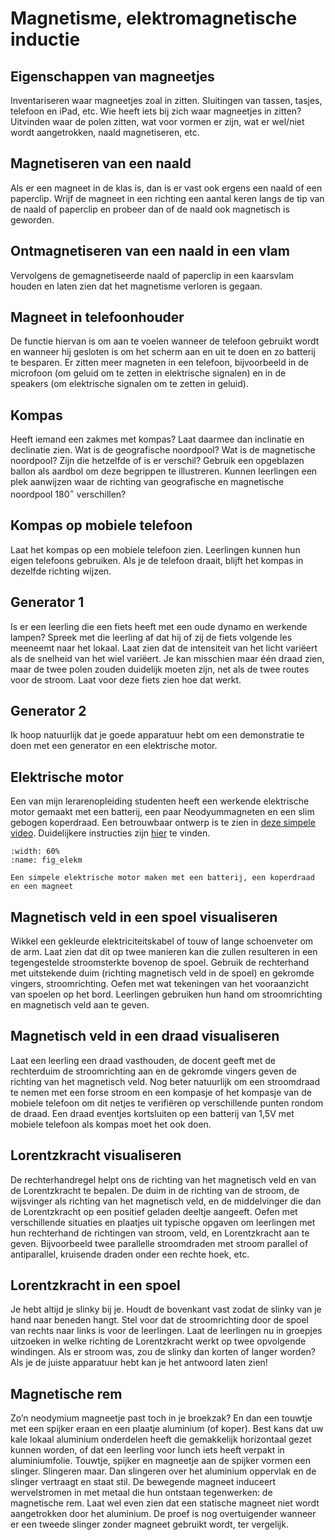 # Magnetisme, elektromagnetische inductie

## Eigenschappen van magneetjes
Inventariseren waar magneetjes zoal in zitten. Sluitingen van tassen, tasjes, telefoon en iPad, etc. Wie heeft iets bij zich waar magneetjes in zitten? Uitvinden waar de polen zitten, wat voor vormen er zijn, wat er wel/niet wordt aangetrokken, naald magnetiseren, etc.

## Magnetiseren van een naald
Als er een magneet in de klas is, dan is er vast ook ergens een naald of een paperclip. Wrijf de magneet in een richting een aantal keren langs de tip van de naald of paperclip en probeer dan of de naald ook magnetisch is geworden. 

## Ontmagnetiseren van een naald in een vlam
Vervolgens de gemagnetiseerde naald of paperclip in een kaarsvlam houden en laten zien dat het magnetisme verloren is gegaan.

## Magneet in telefoonhouder
De functie hiervan is om aan te voelen wanneer de telefoon gebruikt wordt en wanneer hij gesloten is om het scherm aan en uit te doen en zo batterij te besparen. Er zitten meer magneten in een telefoon, bijvoorbeeld in de microfoon (om geluid om te zetten in elektrische signalen) en in de speakers (om elektrische signalen om te zetten in geluid). 

## Kompas
Heeft iemand een zakmes met kompas? Laat daarmee dan inclinatie en declinatie zien. Wat is de geografische noordpool? Wat is de magnetische noordpool? Zijn die hetzelfde of is er verschil? Gebruik een opgeblazen ballon als aardbol om deze begrippen te illustreren. Kunnen leerlingen een plek aanwijzen waar de richting van geografische en magnetische noordpool 180$^{\circ}$ verschillen?


## Kompas op mobiele telefoon
Laat het kompas op een mobiele telefoon zien. Leerlingen kunnen hun eigen telefoons gebruiken. Als je de telefoon draait, blijft het kompas in dezelfde richting wijzen.

## Generator 1
Is er een leerling die een fiets heeft met een oude dynamo en werkende lampen? Spreek met die leerling af dat hij of zij de fiets volgende les meeneemt naar het lokaal. Laat zien dat de intensiteit van het licht variëert als de snelheid van het wiel variëert. Je kan misschien maar één draad zien, maar de twee polen zouden duidelijk moeten zijn, net als de twee routes voor de stroom. Laat voor deze fiets zien hoe dat werkt. 

## Generator 2
Ik hoop natuurlijk dat je goede apparatuur hebt om een demonstratie te doen met een generator en een elektrische motor.

## Elektrische motor
Een van mijn lerarenopleiding studenten heeft een werkende elektrische motor gemaakt met een batterij, een paar Neodyummagneten en een slim gebogen koperdraad. Een betrouwbaar ontwerp is te zien in [deze simpele video](https://www.google.com/search?client=safari&rls=en&q=simplest+electromotor&ie=UTF-8&oe=UTF-8#fpstate=ive&vld=cid:0bd621c8,vid:OKpmp7R6vBU). Duidelijkere instructies zijn [hier](https://www.google.com/search?client=safari&rls=en&q=simplest+electromotor&ie=UTF-8&oe=UTF-8#fpstate=ive&vld=cid:d9ecaaf6,vid:WI0pGk0MMhg) te vinden. 

```{figure} ../figures/08-7-1Electromotor.*
:width: 60%
:name: fig_elekm

Een simpele elektrische motor maken met een batterij, een koperdraad en een magneet
```

## Magnetisch veld in een spoel visualiseren
Wikkel een gekleurde elektriciteitskabel of touw of lange schoenveter om de arm. Laat zien dat dit op twee manieren kan die zullen resulteren in een tegengestelde stroomsterkte bovenop de spoel. Gebruik de rechterhand met uitstekende duim (richting magnetisch veld in de spoel) en gekromde vingers, stroomrichting. Oefen met wat tekeningen van het vooraanzicht van spoelen op het bord. Leerlingen gebruiken hun hand om stroomrichting en magnetisch veld aan te geven.

## Magnetisch veld in een draad visualiseren
Laat een leerling een draad vasthouden, de docent geeft met de rechterduim de stroomrichting aan en de gekromde vingers geven de richting van het magnetisch veld. Nog beter natuurlijk om een stroomdraad te nemen met een forse stroom en een kompasje of het kompasje van de mobiele telefoon om dit netjes te verifiëren op verschillende punten rondom de draad. Een draad eventjes kortsluiten op een batterij van 1,5V met mobiele telefoon als kompas moet het ook doen.

## Lorentzkracht visualiseren
De rechterhandregel helpt ons de richting van het magnetisch veld en van de Lorentzkracht te bepalen. De duim in de richting van de stroom, de wijsvinger als richting van het magnetisch veld, en de middelvinger die dan de Lorentzkracht op een positief geladen deeltje aangeeft. Oefen met verschillende situaties en plaatjes uit typische opgaven om leerlingen met hun rechterhand de richtingen van stroom, veld, en Lorentzkracht aan te geven. Bijvoorbeeld twee parallelle stroomdraden met stroom parallel of antiparallel, kruisende draden onder een rechte hoek, etc.

## Lorentzkracht in een spoel
Je hebt altijd je slinky bij je. Houdt de bovenkant vast zodat de slinky van je hand naar beneden hangt. Stel voor dat de stroomrichting door de spoel van rechts naar links is voor de leerlingen. Laat de leerlingen nu in groepjes uitzoeken in welke richting de Lorentzkracht werkt op twee opvolgende windingen. Als er stroom was, zou de slinky dan korten of langer worden? Als je de juiste apparatuur hebt kan je het antwoord laten zien!

## Magnetische rem
Zo’n neodymium magneetje past toch in je broekzak? En dan een touwtje met een spijker eraan en een plaatje aluminium (of koper). Best kans dat uw kale lokaal aluminium onderdelen heeft die gemakkelijk horizontaal gezet kunnen worden, of dat een leerling voor lunch iets heeft verpakt in aluminiumfolie. Touwtje, spijker en magneetje aan de spijker vormen een slinger. Slingeren maar. Dan slingeren over het aluminium oppervlak en de slinger vertraagt en staat stil. De bewegende magneet induceert wervelstromen in met metaal die hun ontstaan tegenwerken: de magnetische rem. Laat wel even zien dat een statische magneet niet wordt aangetrokken door het aluminium. De proef is nog overtuigender wanneer er een tweede slinger zonder magneet gebruikt wordt, ter vergelijk.